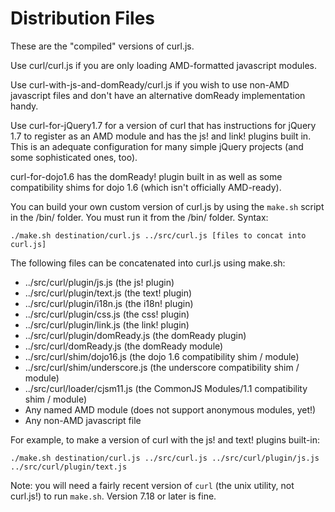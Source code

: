 Distribution Files
==================

These are the "compiled" versions of curl.js.

Use curl/curl.js if you are only loading AMD-formatted javascript modules.

Use curl-with-js-and-domReady/curl.js if you wish to use non-AMD javascript
files and don't have an alternative domReady implementation handy.

Use curl-for-jQuery1.7 for a version of curl that has instructions for
jQuery 1.7 to register as an AMD module and has the js! and link! plugins
built in.  This is an adequate configuration for many simple jQuery projects
(and some sophisticated ones, too).

curl-for-dojo1.6 has the domReady! plugin built in as well as some
compatibility shims for dojo 1.6 (which isn't officially AMD-ready).

You can build your own custom version of curl.js by using the `make.sh` script
in the /bin/ folder.  You must run it from the /bin/ folder.  Syntax:

	./make.sh destination/curl.js ../src/curl.js [files to concat into curl.js]

The following files can be concatenated into curl.js using make.sh:

* ../src/curl/plugin/js.js (the js! plugin)
* ../src/curl/plugin/text.js (the text! plugin)
* ../src/curl/plugin/i18n.js (the i18n! plugin)
* ../src/curl/plugin/css.js (the css! plugin)
* ../src/curl/plugin/link.js (the link! plugin)
* ../src/curl/plugin/domReady.js (the domReady plugin)
* ../src/curl/domReady.js (the domReady module)
* ../src/curl/shim/dojo16.js (the dojo 1.6 compatibility shim / module)
* ../src/curl/shim/underscore.js (the underscore compatibility shim / module)
* ../src/curl/loader/cjsm11.js (the CommonJS Modules/1.1 compatibility shim / module)
* Any named AMD module (does not support anonymous modules, yet!)
* Any non-AMD javascript file

For example, to make a version of curl with the js! and text! plugins built-in:

	./make.sh destination/curl.js ../src/curl.js ../src/curl/plugin/js.js ../src/curl/plugin/text.js

Note: you will need a fairly recent version of `curl` (the unix utility, not
curl.js!) to run `make.sh`.  Version 7.18 or later is fine.
